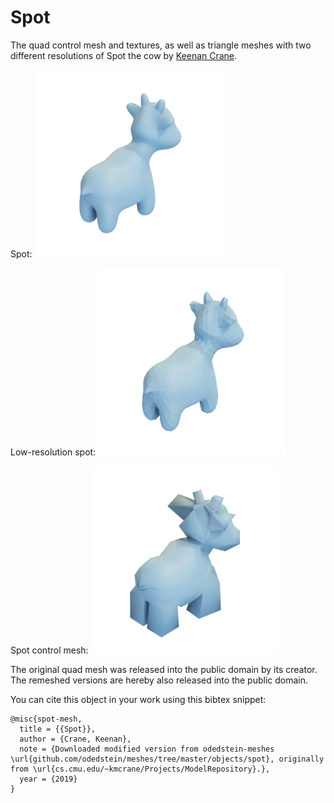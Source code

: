 # Spot

The quad control mesh and textures, as well as triangle meshes with two different resolutions of Spot the cow by [Keenan Crane](https://www.cs.cmu.edu/~kmcrane/Projects/ModelRepository/).

Spot:
![spot](spot.png)

Low-resolution spot:
![spot_low_resolution](spot_low_resolution.png)

Spot control mesh:
![spot_control_mesh](spot_control_mesh.png)

The original quad mesh was released into the public domain by its creator.
The remeshed versions are hereby also released into the public domain.

You can cite this object in your work using this bibtex snippet:
```
@misc{spot-mesh,
  title = {{Spot}},
  author = {Crane, Keenan},
  note = {Downloaded modified version from odedstein-meshes \url{github.com/odedstein/meshes/tree/master/objects/spot}, originally from \url{cs.cmu.edu/~kmcrane/Projects/ModelRepository}.},
  year = {2019}
}
```
